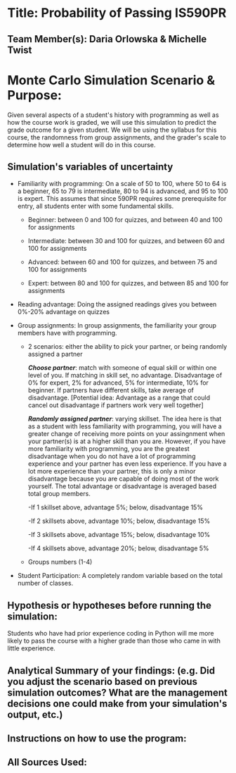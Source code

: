 # Title: Probability of Passing IS590PR

## Team Member(s):  Daria Orlowska & Michelle Twist

# Monte Carlo Simulation Scenario & Purpose:
Given several aspects of a student's history with programming as well as how the course work is graded, we will use this simulation to predict the grade outcome for a given student. We will be using the syllabus for this course, the randomness from group assignments, and the grader's scale to determine how well a student will do in this course. 

## Simulation's variables of uncertainty
* Familiarity with programming: On a scale of 50 to 100, where 50 to 64 is a beginner, 65 to 79 is intermediate, 80 to 94 is advanced, and 95 to 100 is expert. This assumes that since 590PR requires some prerequisite for entry, all students enter with some fundamental skills.
   
   - Beginner: between 0 and 100 for quizzes, and between 40 and 100 for assignments
   
   - Intermediate: between 30 and 100 for quizzes, and between 60 and 100 for assignments
   
   - Advanced: between 60 and 100 for quizzes, and between 75 and 100 for assignments
   
   - Expert: between 80 and 100 for quizzes, and between 85 and 100 for assignments

* Reading advantage: Doing the assigned readings gives you between 0%-20% advantage on quizzes

* Group assignments: In group assignments, the familiarity your group members have with programming.
  * 2 scenarios: either the ability to pick your partner, or being randomly assigned a partner

    **_Choose partner_**: match with someone of equal skill or within one level of you. If matching in skill set, no advantage. Disadvantage of 0% for expert, 2% for advanced, 5% for intermediate, 10% for beginner. If partners have different skills, take average of disadvantage. [Potential idea: Advantage as a range that could cancel out disadvantage if partners work very well together]

    **_Randomly assigned partner_**: varying skillset. The idea here is that as a student with less familiarity with programming, you will have a greater change of receiving more points on your assingnment when your partner(s) is at a higher skill than you are. However, if you have more familiarity with programming, you are the greatest disadvantage when you do not have a lot of programming experience and your partner has even less experience. If you have a lot more experience than your partner, this is only a minor disadvantage because you are capable of doing most of the work yourself. The total advantage or disadvantage is averaged based total group members. 
    
    -If 1 skillset above, advantage 5%; below, disadvantage 15%
    
    -If 2 skillsets above, advantage 10%; below, disadvantage 15%
    
    -If 3 skillsets above, advantage 15%; below, disadvantage 10%
    
    -If 4 skillsets above, advantage 20%; below, disadvantage 5%
    
  * Groups numbers (1-4)
  
* Student Participation: A completely random variable based on the total number of classes. 

## Hypothesis or hypotheses before running the simulation:
Students who have had prior experience coding in Python will me more likely to pass the course with a higher grade than those who came in with little experience. 

## Analytical Summary of your findings: (e.g. Did you adjust the scenario based on previous simulation outcomes?  What are the management decisions one could make from your simulation's output, etc.)

## Instructions on how to use the program:

## All Sources Used:
